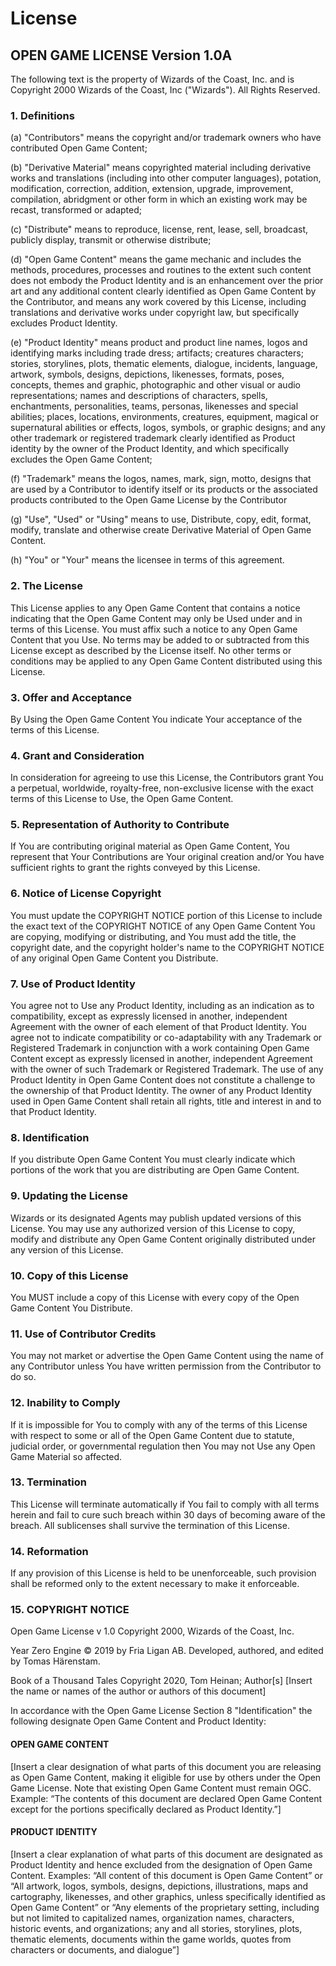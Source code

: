 # License

## OPEN GAME LICENSE Version 1.0A

The following text is the property of Wizards of the Coast, Inc. and is Copyright 2000 Wizards of the Coast, Inc ("Wizards"). All Rights Reserved.

### 1. Definitions

(a) "Contributors" means the copyright and/or trademark owners who have contributed Open Game Content;

(b) "Derivative Material" means copyrighted material including derivative works and translations (including into other computer languages), potation, modification, correction, addition, extension, upgrade, improvement, compilation, abridgment or other form in which an existing work may be recast, transformed or adapted;

(c) "Distribute" means to reproduce, license, rent, lease, sell, broadcast, publicly display, transmit or otherwise distribute;

(d) "Open Game Content" means the game mechanic and includes the methods, procedures, processes and routines to the extent such content does not embody the Product Identity and is an enhancement over the prior art and any additional content clearly identified as Open Game Content by the Contributor, and means any work covered by this License, including translations and derivative works under copyright law, but specifically excludes Product Identity.

(e) "Product Identity" means product and product line names, logos and identifying marks including trade dress; artifacts; creatures characters; stories, storylines, plots, thematic elements, dialogue, incidents, language, artwork, symbols, designs, depictions, likenesses, formats, poses, concepts, themes and graphic, photographic and other visual or audio representations; names and descriptions of characters, spells, enchantments, personalities, teams, personas, likenesses and special abilities; places, locations, environments, creatures, equipment, magical or supernatural abilities or effects, logos, symbols, or graphic designs; and any other trademark or registered trademark clearly identified as Product identity by the owner of the Product Identity, and which specifically excludes the Open Game Content;

(f) "Trademark" means the logos, names, mark, sign, motto, designs that are used by a Contributor to identify itself or its products or the associated products contributed to the Open Game License by the Contributor

(g) "Use", "Used" or "Using" means to use, Distribute, copy, edit, format, modify, translate and otherwise create Derivative Material of Open Game Content.

(h) "You" or "Your" means the licensee in terms of this agreement.

### 2. The License

This License applies to any Open Game Content that contains a notice indicating that the Open Game Content may only be Used under and in terms of this License. You must affix such a notice to any Open Game Content that you Use. No terms may be added to or subtracted from this License except as described by the License itself. No other terms or conditions may be applied to any Open Game Content distributed using this License.

### 3. Offer and Acceptance

By Using the Open Game Content You indicate Your acceptance of the terms of this License.

### 4. Grant and Consideration

In consideration for agreeing to use this License, the Contributors grant You a perpetual, worldwide, royalty-free, non-exclusive license with the exact terms of this License to Use, the Open Game Content.

### 5. Representation of Authority to Contribute

If You are contributing original material as Open Game Content, You represent that Your Contributions are Your original creation and/or You have sufficient rights to grant the rights conveyed by this License.

### 6. Notice of License Copyright

You must update the COPYRIGHT NOTICE portion of this License to include the exact text of the COPYRIGHT NOTICE of any Open Game Content You are copying, modifying or distributing, and You must add the title, the copyright date, and the copyright holder's name to the COPYRIGHT NOTICE of any original Open Game Content you Distribute.

### 7. Use of Product Identity

You agree not to Use any Product Identity, including as an indication as to compatibility, except as expressly licensed in another, independent Agreement with the owner of each element of that Product Identity. You agree not to indicate compatibility or co-adaptability with any Trademark or Registered Trademark in conjunction with a work containing Open Game Content except as expressly licensed in another, independent Agreement with the owner of such Trademark or Registered Trademark. The use of any Product Identity in Open Game Content does not constitute a challenge to the ownership of that Product Identity. The owner of any Product Identity used in Open Game Content shall retain all rights, title and interest in and to that Product Identity.

### 8. Identification

If you distribute Open Game Content You must clearly indicate which portions of the work that you are distributing are Open Game Content.

### 9. Updating the License

Wizards or its designated Agents may publish updated versions of this License. You may use any authorized version of this License to copy, modify and distribute any Open Game Content originally distributed under any version of this License.

### 10. Copy of this License

You MUST include a copy of this License with every copy of the Open Game Content You Distribute.

### 11. Use of Contributor Credits

You may not market or advertise the Open Game Content using the name of any Contributor unless You have written permission from the Contributor to do so.

### 12. Inability to Comply

If it is impossible for You to comply with any of the terms of this License with respect to some or all of the Open Game Content due to statute, judicial order, or governmental regulation then You may not Use any Open Game Material so affected.

### 13. Termination

This License will terminate automatically if You fail to comply with all terms herein and fail to cure such breach within 30 days of becoming aware of the breach. All sublicenses shall survive the termination of this License.

### 14. Reformation

If any provision of this License is held to be unenforceable, such provision shall be reformed only to the extent necessary to make it enforceable.

### 15. COPYRIGHT NOTICE

Open Game License v 1.0 Copyright 2000, Wizards of the Coast, Inc.

Year Zero Engine &copy; 2019 by Fria Ligan AB. Developed, authored, and edited by Tomas H&auml;renstam.

Book of a Thousand Tales Copyright 2020, Tom Heinan; Author[s] [Insert the name or names of the author or authors of this document]

In accordance with the Open Game License Section 8 "Identification" the following designate Open Game Content and Product Identity:

#### OPEN GAME CONTENT

[Insert a clear designation of what parts of this document you are releasing as Open Game Content, making it eligible for use by others under the Open Game License. Note that existing Open Game Content must remain OGC. Example: “The contents of this document are declared Open Game Content except for the portions specifically declared as Product Identity.”]

#### PRODUCT IDENTITY

[Insert a clear explanation of what parts of this document are designated as Product Identity and hence excluded from the designation of Open Game Content. Examples: “All content of this document is Open Game Content” or “All artwork, logos, symbols, designs, depictions, illustrations, maps and cartography, likenesses, and other graphics, unless specifically identified as Open Game Content” or “Any elements of the proprietary setting, including but not limited to capitalized names, organization names, characters, historic events, and organizations; any and all stories, storylines, plots, thematic elements, documents within the game worlds, quotes from characters or documents, and dialogue”]
